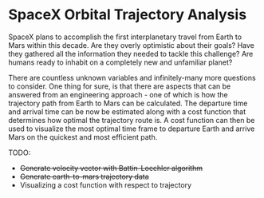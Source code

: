 # SpaceX Orbital Trajectory Analysis

SpaceX plans to accomplish the first interplanetary travel from Earth to Mars within this decade. Are they overly optimistic about their goals? Have they gathered all the information they needed to tackle this challenge? Are humans ready to inhabit on a completely new and unfamiliar planet?


There are countless unknown variables and infinitely-many more questions to consider. One thing for sure, is that there are aspects that can be answered from an engineering approach - one of which is how the trajectory path from Earth to Mars can be calculated. The departure time and arrival time can be now be estimated along with a cost function that determines how optimal the trajectory route is. A cost function can then be used to visualize the most optimal time frame to departure Earth and arrive Mars on the quickest and most efficient path.


TODO:

- ~~Generate velocity vector with Battin-Loechler algorithm~~
- ~~Generate earth-to-mars trajectory data~~
- Visualizing a cost function with respect to trajectory
